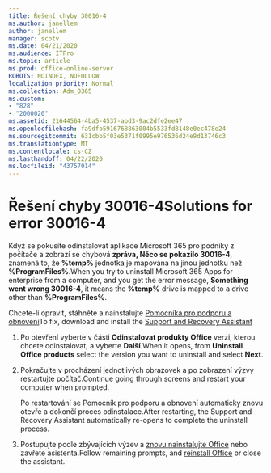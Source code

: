 ```yaml
---
title: Řešení chyby 30016-4
ms.author: janellem
author: janellem
manager: scotv
ms.date: 04/21/2020
ms.audience: ITPro
ms.topic: article
ms.prod: office-online-server
ROBOTS: NOINDEX, NOFOLLOW
localization_priority: Normal
ms.collection: Adm_O365
ms.custom:
- "828"
- "2000020"
ms.assetid: 21644564-4ba5-4537-abd3-9ac2dfe2ee47
ms.openlocfilehash: fa9dfb5916768863004b5533fd8148e0ec478e24
ms.sourcegitcommit: 631cbb5f03e5371f0995e976536d24e9d13746c3
ms.translationtype: MT
ms.contentlocale: cs-CZ
ms.lasthandoff: 04/22/2020
ms.locfileid: "43757014"
---
```

# <a name="solutions-for-error-30016-4"></a><span data-ttu-id="2f1f8-102">Řešení chyby 30016-4</span><span class="sxs-lookup"><span data-stu-id="2f1f8-102">Solutions for error 30016-4</span></span>

<span data-ttu-id="2f1f8-103">Když se pokusíte odinstalovat aplikace Microsoft 365 pro podniky z počítače a zobrazí se chybová **zpráva, Něco se pokazilo 30016-4**, znamená to, že **%temp%** jednotka je mapována na jinou jednotku než **%ProgramFiles%**.</span><span class="sxs-lookup"><span data-stu-id="2f1f8-103">When you try to uninstall Microsoft 365 Apps for enterprise from a computer, and you get the error message, **Something went wrong 30016-4**, it means the **%temp%** drive is mapped to a drive other than **%ProgramFiles%**.</span></span>
  
<span data-ttu-id="2f1f8-104">Chcete-li opravit, stáhněte a nainstalujte [Pomocníka pro podporu a obnovení](https://aka.ms/SARA-OfficeUninstall-Alchemy)</span><span class="sxs-lookup"><span data-stu-id="2f1f8-104">To fix, download and install the [Support and Recovery Assistant](https://aka.ms/SARA-OfficeUninstall-Alchemy)</span></span>
  
1. <span data-ttu-id="2f1f8-105">Po otevření vyberte v části **Odinstalovat produkty Office** verzi, kterou chcete odinstalovat, a vyberte **Další**.</span><span class="sxs-lookup"><span data-stu-id="2f1f8-105">When it opens, from **Uninstall Office products** select the version you want to uninstall and select **Next**.</span></span>

2. <span data-ttu-id="2f1f8-106">Pokračujte v procházení jednotlivých obrazovek a po zobrazení výzvy restartujte počítač.</span><span class="sxs-lookup"><span data-stu-id="2f1f8-106">Continue going through screens and restart your computer when prompted.</span></span>

    <span data-ttu-id="2f1f8-107">Po restartování se Pomocník pro podporu a obnovení automaticky znovu otevře a dokončí proces odinstalace.</span><span class="sxs-lookup"><span data-stu-id="2f1f8-107">After restarting, the Support and Recovery Assistant automatically re-opens to complete the uninstall process.</span></span>

3. <span data-ttu-id="2f1f8-108">Postupujte podle zbývajících výzev a [znovu nainstalujte Office](https://portal.office.com/OLS/MySoftware.aspx) nebo zavřete asistenta.</span><span class="sxs-lookup"><span data-stu-id="2f1f8-108">Follow remaining prompts, and [reinstall Office](https://portal.office.com/OLS/MySoftware.aspx) or close the assistant.</span></span>
